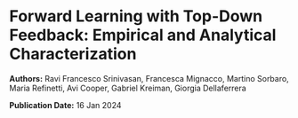 # Forward Learning with Top-Down Feedback: Empirical and Analytical Characterization

**Authors:** Ravi Francesco Srinivasan, Francesca Mignacco, Martino Sorbaro, Maria Refinetti, Avi Cooper, Gabriel Kreiman, Giorgia Dellaferrera

**Publication Date:** 16 Jan 2024

